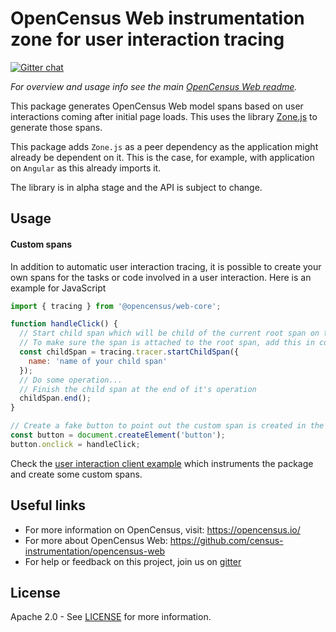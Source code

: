 # OpenCensus Web instrumentation zone for user interaction tracing
[![Gitter chat][gitter-image]][gitter-url]

*For overview and usage info see the main [OpenCensus Web readme][oc-web-readme-url].*

This package generates OpenCensus Web model spans based on user interactions 
coming after initial page loads. This uses the library 
[Zone.js](https://github.com/angular/zone.js/) to generate those spans.

This package adds `Zone.js` as a peer dependency as the application 
might already be dependent on it. This is the case, for example, with 
application on `Angular` as this already imports it. 

The library is in alpha stage and the API is subject to change.

## Usage

#### Custom spans
In addition to automatic user interaction tracing, it is possible to create 
your own spans for the tasks or code involved in a user interaction.
Here is an example for JavaScript

```javascript
import { tracing } from '@opencensus/web-core';

function handleClick() {
  // Start child span which will be child of the current root span on the current interaction.
  // To make sure the span is attached to the root span, add this in code that the button is running.
  const childSpan = tracing.tracer.startChildSpan({
    name: 'name of your child span'
  });
  // Do some operation...
  // Finish the child span at the end of it's operation
  childSpan.end();
}

// Create a fake button to point out the custom span is created in the click handler.
const button = document.createElement('button');
button.onclick = handleClick;
```
Check the [user interaction client example][client-example-url] which instruments the package and 
create some custom spans.

## Useful links
- For more information on OpenCensus, visit: <https://opencensus.io/>
- For more about OpenCensus Web: <https://github.com/census-instrumentation/opencensus-web>
- For help or feedback on this project, join us on [gitter][gitter-url]

## License

Apache 2.0 - See [LICENSE][license-url] for more information.

[gitter-image]: https://badges.gitter.im/census-instrumentation/lobby.svg
[gitter-url]: https://gitter.im/census-instrumentation/lobby
[oc-web-readme-url]: https://github.com/census-instrumentation/opencensus-web/blob/master/README.md
[license-url]: https://github.com/census-instrumentation/opencensus-web/blob/master/packages/opencensus-web-instrumentation-perf/LICENSE
[nav-timing-url]: https://www.w3.org/TR/navigation-timing-2/
[resource-timing-url]: https://www.w3.org/TR/resource-timing-2/
[long-tasks-url]: https://w3c.github.io/longtasks/
[client-example-url]: https://github.com/census-instrumentation/opencensus-web/tree/master/examples/user_interaction/client